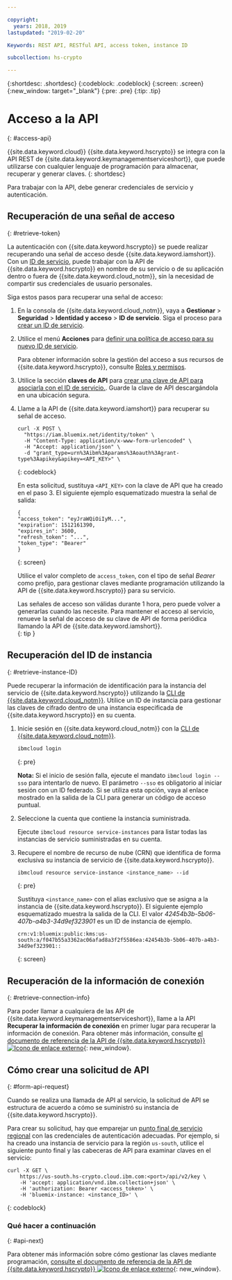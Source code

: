 ```yaml
---

copyright:
  years: 2018, 2019
lastupdated: "2019-02-20"

Keywords: REST API, RESTful API, access token, instance ID

subcollection: hs-crypto

---
```


{:shortdesc: .shortdesc}
{:codeblock: .codeblock}
{:screen: .screen}
{:new_window: target="_blank"}
{:pre: .pre}
{:tip: .tip}

# Acceso a la API
{: #access-api}

{{site.data.keyword.cloud}} {{site.data.keyword.hscrypto}} se integra con la API REST de {{site.data.keyword.keymanagementserviceshort}}, que puede utilizarse con cualquier lenguaje de programación para almacenar, recuperar y generar claves.
{: shortdesc}

Para trabajar con la API, debe generar credenciales de servicio y autenticación.

## Recuperación de una señal de acceso
{: #retrieve-token}

La autenticación con {{site.data.keyword.hscrypto}} se puede realizar recuperando una señal de acceso desde {{site.data.keyword.iamshort}}. Con un [ID de servicio](/docs/iam/serviceid.html#serviceids), puede trabajar con la API de {{site.data.keyword.hscrypto}} en nombre de su servicio o de su aplicación dentro o fuera de {{site.data.keyword.cloud_notm}}, sin la necesidad de compartir sus credenciales de usuario personales.  

<!-- If you want to authenticate with your user credentials, you can retrieve your token by running `ibmcloud iam oauth-tokens` in the [{{site.data.keyword.cloud_notm}} CLI](/docs/cli/index.html#overview).
{: tip} -->

Siga estos pasos para recuperar una señal de acceso:

1. En la consola de {{site.data.keyword.cloud_notm}}, vaya a **Gestionar** &gt; **Seguridad** &gt; **Identidad y acceso** &gt; **ID de servicio**. Siga el proceso para [crear un ID de servicio](/docs/iam/serviceid.html#creating-a-service-id).
2. Utilice el menú **Acciones** para [definir una política de acceso para su nuevo ID de servicio](/docs/iam/serviceidaccess.html).

    Para obtener información sobre la gestión del acceso a sus recursos de {{site.data.keyword.hscrypto}}, consulte [Roles y permisos](/docs/services/hs-crypto/manage-access.html#roles).
3. Utilice la sección **claves de API** para [crear una clave de API para asociarla con el ID de servicio.](/docs/iam/serviceid_keys.html#serviceidapikeys). Guarde la clave de API descargándola en una ubicación segura.
4. Llame a la API de {{site.data.keyword.iamshort}} para recuperar su señal de acceso.

    ```cURL
    curl -X POST \
      "https://iam.bluemix.net/identity/token" \
      -H "Content-Type: application/x-www-form-urlencoded" \
      -H "Accept: application/json" \
      -d "grant_type=urn%3Aibm%3Aparams%3Aoauth%3Agrant-type%3Aapikey&apikey=<API_KEY>" \
    ```
    {: codeblock}

    En esta solicitud, sustituya `<API_KEY>` con la clave de API que ha creado en el paso 3. El siguiente ejemplo esquematizado muestra la señal de salida:

    ```
    {
    "access_token": "eyJraWQiOiIyM...",
    "expiration": 1512161390,
    "expires_in": 3600,
    "refresh_token": "...",
    "token_type": "Bearer"
    }
    ```
    {: screen}

    Utilice el valor completo de `access_token`, con el tipo de señal _Bearer_ como prefijo, para gestionar claves mediante programación utilizando la API de {{site.data.keyword.hscrypto}} para su servicio.

    Las señales de acceso son válidas durante 1 hora, pero puede volver a generarlas cuando las necesite. Para mantener el acceso al servicio, renueve la señal de acceso de su clave de API de forma periódica llamando la API de {{site.data.keyword.iamshort}}.   
    {: tip }

## Recuperación del ID de instancia
{: #retrieve-instance-ID}

Puede recuperar la información de identificación para la instancia del servicio de {{site.data.keyword.hscrypto}} utilizando la [CLI de {{site.data.keyword.cloud_notm}}](/docs/cli/index.html#overview). Utilice un ID de instancia para gestionar las claves de cifrado dentro de una instancia especificada de {{site.data.keyword.hscrypto}} en su cuenta.

1. Inicie sesión en {{site.data.keyword.cloud_notm}} con la [CLI de {{site.data.keyword.cloud_notm}}](/docs/cli/index.html#overview).

    ```sh
    ibmcloud login
    ```
    {: pre}

    **Nota:** Si el inicio de sesión falla, ejecute el mandato `ibmcloud login --sso` para intentarlo de nuevo. El parámetro `--sso` es obligatorio al iniciar sesión con un ID federado. Si se utiliza esta opción, vaya al enlace mostrado en la salida de la CLI para generar un código de acceso puntual.

2. Seleccione la cuenta que contiene la instancia suministrada.

    Ejecute `ibmcloud resource service-instances` para listar todas las instancias de servicio suministradas en su cuenta.

3. Recupere el nombre de recurso de nube (CRN) que identifica de forma exclusiva su instancia de servicio de {{site.data.keyword.hscrypto}}.

    ```sh
    ibmcloud resource service-instance <instance_name> --id
    ```
    {: pre}

    Sustituya `<instance_name>` con el alias exclusivo que se asigna a la instancia de {{site.data.keyword.hscrypto}}. El siguiente ejemplo esquematizado muestra la salida de la CLI. El valor _42454b3b-5b06-407b-a4b3-34d9ef323901_ es un ID de instancia de ejemplo.

    ```
    crn:v1:bluemix:public:kms:us-south:a/f047b55a3362ac06afad8a3f2f5586ea:42454b3b-5b06-407b-a4b3-34d9ef323901::
    ```
    {: screen}

## Recuperación de la información de conexión
{: #retrieve-connection-info}

Para poder llamar a cualquiera de las API de {{site.data.keyword.keymanagementserviceshort}}, llame a la API **Recuperar la información de conexión** en primer lugar para recuperar la información de conexión. Para obtener más información, consulte [el documento de referencia de la API de {{site.data.keyword.hscrypto}} ![Icono de enlace externo](../../icons/launch-glyph.svg "Icono de enlace externo")](https://{DomainName}/apidocs/hs-crypto){: new_window}.

## Cómo crear una solicitud de API
{: #form-api-request}

Cuando se realiza una llamada de API al servicio, la solicitud de API se estructura de acuerdo a cómo se suministró su instancia de {{site.data.keyword.hscrypto}}.

Para crear su solicitud, hay que emparejar un [punto final de servicio regional](/docs/services/hs-crypto/regions.html) con las credenciales de autenticación adecuadas. Por ejemplo, si ha creado una instancia de servicio para la región `us-south`, utilice el siguiente punto final y las cabeceras de API para examinar claves en el servicio:

```cURL
curl -X GET \
    https://us-south.hs-crypto.cloud.ibm.com:<port>/api/v2/key \
    -H 'accept: application/vnd.ibm.collection+json' \
    -H 'authorization: Bearer <access_token>' \
    -H 'bluemix-instance: <instance_ID>' \
```
{: codeblock}

### Qué hacer a continuación
{: #api-next}

Para obtener más información sobre cómo gestionar las claves mediante programación, [consulte el documento de referencia de la API de {{site.data.keyword.hscrypto}} ![Icono de enlace externo](../../icons/launch-glyph.svg "Icono de enlace externo")](https://{DomainName}/apidocs/hs-crypto){: new_window}.

<!-- To see an example of how keys stored in {{site.data.keyword.hscrypto}} can work to encrypt and decrypt data, [check out the sample app in GitHub ![External link icon](../../icons/launch-glyph.svg "External link icon")](https://github.com/IBM-Bluemix/key-protect-helloworld-python){: new_window}. -->
